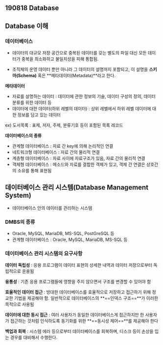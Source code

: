 ## 190818 Database

## Database 이해

### 데이터베이스

- 데이터의 대규모 저장 공간으로 중복된 데이터를 갖는 별도의 파일 대신 모든 데이터가 중복을 최소화하고 불일치성을 피해 통합됨.

- 조직체의 운영 데이터 뿐만 아니라 그 데이터의 설명까지 포함되고, 이 설명을 **스키마(Schema)** 혹은 **메타데이터(Metadata)**라고 한다.



**메타데이터**

- 자료를 설명하는 데이터 : 데이터에 관한 정보의 기술, 데이터 구성의 정의, 데이터 분류를 위한 데이터 등
- 데이터에 대한 데이터(하위 레벨의 데이터) : 상위 레벨에서 하위 레벨 데이터에 대한 정보를 담고 있는 데이터

ex) 도서목록 : 표제, 저자, 주제, 분류기호 등이 포함된 목록 레코드



**데이터베이스의 종류**

- 관계형 데이터베이스 : 자료 간 key에 의해 논리적인 연결
- 네트워크형 데이터베이스 : 자료 간의 물리적 연결
- 계층형 데이터베이스 : 자료 사이에 자료구조가 있음, 자료 간의 물리적 연결
- 객체형 데이터베이스 : 메소드와 자료를 결합한 객체가 있고, 객체 간 연결은 상호간의 소유를 통해 표현됨



## 데이터베이스 관리 시스템(Database Management System)

- 데이터베이스 안의 데이터를 관리하는 시스템



### **DMBS의 종류**

- Oracle, MySQL, MariaDB, MS-SQL, PostGreSQL 등
- 관계형 데이터베이스 : Oracle, MySQL, MariaDB, MS-SQL 등



### 데이터베이스 관리 시스템의 요구사항

**데이터 독립성** : 응용 프로그램이 데이터 표현의 상세한 내역과 데이터 저장으로부터 독립적으로 운용됨

**융통성** : 기존 응용 프로그램들에 영향을 주지 않으면서 구조를 변경할 수 있어야 함

**효율적인 데이터 접근** : 방대한 데이터베이스를 효율적으로 저장하고 접근하기 위해 정교한 기법을 제공해야 함. 일반적으로 데이터베이스의 **==인덱스 구조==**가 이러한 목적으로 사용됨

**데이터에 대한 동시 접근** : 여러 사용자가 동일한 데이터베이스게 접근하지만 한 사용자가 접근하는 것처럼 인식하도록 동기화를 위한 **==동시성 제어==**를 제공해야 한다

**백업과 회복** : 시스템 에러 등으로부터 데이터베이스를 회복하며, 디스크 등이 손상을 입는 경우를 대비해서 수행한다.